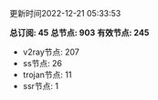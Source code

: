 更新时间2022-12-21 05:33:53

**总订阅: 45**
**总节点: 903**
**有效节点: 245**
- v2ray节点: 207
- ss节点: 26
- trojan节点: 11
- ssr节点: 1
